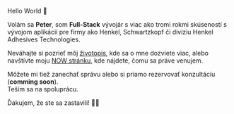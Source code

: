 Hello World 👋

Volám sa **Peter**, som **Full-Stack** vývojár s viac ako tromi rokmi skúseností s vývojom aplikácií pre firmy ako Henkel, Schwartzkopf či divíziu Henkel Adhesives Technologies.

Neváhajte si pozrieť môj [životopis](/resume.pdf), kde sa o mne dozviete viac, alebo navštívte moju [NOW stránku](https://now.peterk.dev), kde nájdete, čomu sa práve venujem.

Môžete mi tiež zanechať správu alebo si priamo rezervovať konzultáciu (**comming soon**).  
Teším sa na spoluprácu.

Ďakujem, že ste sa zastavili! 👨‍💻
